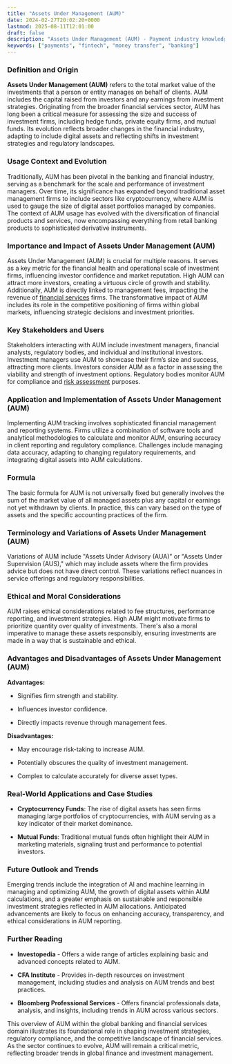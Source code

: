 ```yaml
---
title: "Assets Under Management (AUM)"
date: 2024-02-27T20:02:20+0000
lastmod: 2025-08-11T12:01:00
draft: false
description: "Assets Under Management (AUM) - Payment industry knowledge and insights"
keywords: ["payments", "fintech", "money transfer", "banking"]
---
```


### Definition and Origin

**Assets Under Management (AUM)** refers to the total market value of the investments that a person or entity manages on behalf of clients. AUM includes the capital raised from investors and any earnings from investment strategies. Originating from the broader financial services sector, AUM has long been a critical measure for assessing the size and success of investment firms, including hedge funds, private equity firms, and mutual funds. Its evolution reflects broader changes in the financial industry, adapting to include digital assets and reflecting shifts in investment strategies and regulatory landscapes.

### Usage Context and Evolution

Traditionally, AUM has been pivotal in the banking and financial industry, serving as a benchmark for the scale and performance of investment managers. Over time, its significance has expanded beyond traditional asset management firms to include sectors like cryptocurrency, where AUM is used to gauge the size of digital asset portfolios managed by companies. The context of AUM usage has evolved with the diversification of financial products and services, now encompassing everything from retail banking products to sophisticated derivative instruments.

### Importance and Impact of Assets Under Management (AUM)

Assets Under Management (AUM) is crucial for multiple reasons. It serves as a key metric for the financial health and operational scale of investment firms, influencing investor confidence and market reputation. High AUM can attract more investors, creating a virtuous circle of growth and stability. Additionally, AUM is directly linked to management fees, impacting the revenue of [financial services](https://faisalkhanllc.xyz/resources/payments-wiki/f/financial-services/) firms. The transformative impact of AUM includes its role in the competitive positioning of firms within global markets, influencing strategic decisions and investment priorities.

### Key Stakeholders and Users

Stakeholders interacting with AUM include investment managers, financial analysts, regulatory bodies, and individual and institutional investors. Investment managers use AUM to showcase their firm’s size and success, attracting more clients. Investors consider AUM as a factor in assessing the viability and strength of investment options. Regulatory bodies monitor AUM for compliance and [risk assessment](https://faisalkhan.com/solutions/risk-and-compliance/risk-assessment/) purposes.

### Application and Implementation of Assets Under Management (AUM)

Implementing AUM tracking involves sophisticated financial management and reporting systems. Firms utilize a combination of software tools and analytical methodologies to calculate and monitor AUM, ensuring accuracy in client reporting and regulatory compliance. Challenges include managing data accuracy, adapting to changing regulatory requirements, and integrating digital assets into AUM calculations.

### Formula

The basic formula for AUM is not universally fixed but generally involves the sum of the market value of all managed assets plus any capital or earnings not yet withdrawn by clients. In practice, this can vary based on the type of assets and the specific accounting practices of the firm.

### Terminology and Variations of Assets Under Management (AUM)

Variations of AUM include "Assets Under Advisory (AUA)" or "Assets Under Supervision (AUS)," which may include assets where the firm provides advice but does not have direct control. These variations reflect nuances in service offerings and regulatory responsibilities.

### Ethical and Moral Considerations

AUM raises ethical considerations related to fee structures, performance reporting, and investment strategies. High AUM might motivate firms to prioritize quantity over quality of investments. There's also a moral imperative to manage these assets responsibly, ensuring investments are made in a way that is sustainable and ethical.

### Advantages and Disadvantages of Assets Under Management (AUM)

**Advantages:**

- Signifies firm strength and stability.

- Influences investor confidence.

- Directly impacts revenue through management fees.

**Disadvantages:**

- May encourage risk-taking to increase AUM.

- Potentially obscures the quality of investment management.

- Complex to calculate accurately for diverse asset types.

### Real-World Applications and Case Studies

- **Cryptocurrency Funds**: The rise of digital assets has seen firms managing large portfolios of cryptocurrencies, with AUM serving as a key indicator of their market dominance.

- **Mutual Funds**: Traditional mutual funds often highlight their AUM in marketing materials, signaling trust and performance to potential investors.

### Future Outlook and Trends

Emerging trends include the integration of AI and machine learning in managing and optimizing AUM, the growth of digital assets within AUM calculations, and a greater emphasis on sustainable and responsible investment strategies reflected in AUM allocations. Anticipated advancements are likely to focus on enhancing accuracy, transparency, and ethical considerations in AUM reporting.

### Further Reading

- **Investopedia** - Offers a wide range of articles explaining basic and advanced concepts related to AUM.

- **CFA Institute** - Provides in-depth resources on investment management, including studies and analysis on AUM trends and best practices.

- **Bloomberg Professional Services** - Offers financial professionals data, analysis, and insights, including trends in AUM across various sectors.

This overview of AUM within the global banking and financial services domain illustrates its foundational role in shaping investment strategies, regulatory compliance, and the competitive landscape of financial services. As the sector continues to evolve, AUM will remain a critical metric, reflecting broader trends in global finance and investment management.